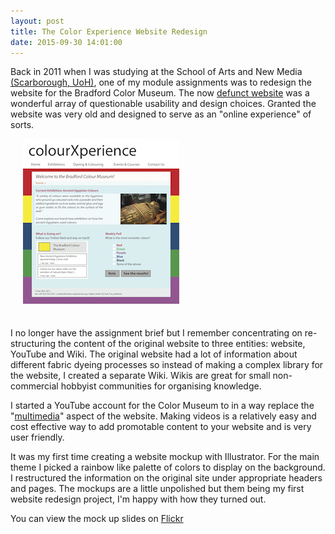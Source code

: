 ```yaml
---
layout: post
title: The Color Experience Website Redesign
date: 2015-09-30 14:01:00
---
```


Back in 2011 when I was studying at the School of Arts and New Media [(Scarborough, UoH)][SANM], one of my module assignments was to redesign the website for the Bradford Color Museum. The now [defunct website][ColorMuseum] was a wonderful array of questionable usability and design choices. Granted the website was very old and designed to serve as an "online experience" of sorts. 

<a href="/images/blog_colourmuseum.png"><img class="float-right" style="margin: 0 0 20px 20px;" src="/images/portf_Colour.png"></a>

I no longer have the assignment brief but I remember concentrating on re-structuring the content of the original website to three entities: website, YouTube and Wiki. The original website had a lot of information about different fabric dyeing processes so instead of making a complex library for the website, I created a separate Wiki. Wikis are great for small non-commercial hobbyist communities for organising knowledge.

I started a YouTube account for the Color Museum to in a way replace the "[multimedia][CMMultimedia]" aspect of the website. Making videos is a relatively easy and cost effective way to add promotable content to your website and is very user friendly.

It was my first time creating a website mockup with Illustrator. For the main theme I picked a rainbow like palette of colors to display on the background. I restructured the information on the original site under appropriate headers and pages. The mockups are a little unpolished but them being my first website redesign project, I'm happy with how they turned out.

You can view the mock up slides on [Flickr][FlickrColorMuseum]

[SANM]: http://www2.hull.ac.uk/scarborough/default.aspx
[ColorMuseum]: https://web.archive.org/web/20110103071725/http://www.colour-experience.org/
[CMMultimedia]: https://web.archive.org/web/20060303081043/http://www.colour-experience.org/matching/boogie_nights/boogie_nights.htm
[FlickrColorMuseum]: https://www.flickr.com/photos/132215819@N02/albums/72157658867334389